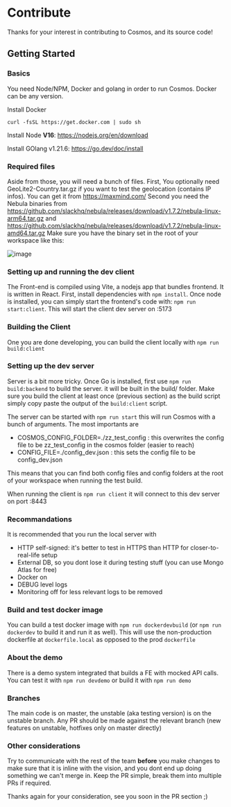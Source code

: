 # Contribute

Thanks for your interest in contributing to Cosmos, and its source code!

## Getting Started

### Basics

You need Node/NPM, Docker and golang in order to run Cosmos.
Docker can be any version.

Install Docker

```
curl -fsSL https://get.docker.com | sudo sh
```

Install Node **V16**: https://nodejs.org/en/download

Install GOlang v1.21.6: https://go.dev/doc/install

### Required files

Aside from those, you will need a bunch of files. First, You optionally need GeoLite2-Country.tar.gz if you want to test the geolocation (contains IP infos). You can get it from https://maxmind.com/
Second you need the Nebula binaries from https://github.com/slackhq/nebula/releases/download/v1.7.2/nebula-linux-arm64.tar.gz and https://github.com/slackhq/nebula/releases/download/v1.7.2/nebula-linux-amd64.tar.gz
Make sure you have the binary set in the root of your workspace like  this:

![image](https://github.com/azukaar/Cosmos-Server/assets/7872597/11de2778-e799-47b7-b0ba-443e658965dd)


### Setting up and running the dev client

The Front-end is compiled using Vite, a nodejs app that bundles frontend. It is written in React.
First, install dependencies with `npm install`.
Once node is installed, you can simply start the frontend's code with: `npm run start:client`. This will start the client dev server on :5173

### Building the Client

One you are done developing, you can build the client locally with `npm run build:client`

### Setting up the dev server

Server is a bit more tricky. Once Go is installed, first use `npm run build:backend` to build the server. it will be built in the build/ folder.
Make sure you build the client at least once (previous section) as the build script simply copy paste the output of the `build:client` script.

The server can be started with `npm run start` this will run Cosmos with a bunch of arguments. The most importants are

 * COSMOS_CONFIG_FOLDER=./zz_test_config : this overwrites the config file to be zz_test_config in the cosmos folder (easier to reach)
 * CONFIG_FILE=./config_dev.json : this sets the config file to be config_dev.json

This means that you can find both config files  and config folders at the root of your workspace when running the test build.

When running the client is `npm run client` it will connect to this dev server on port :8443

### Recommandations

It is recommended that you run the local server with 
 * HTTP self-signed: it's better to test in HTTPS than HTTP for closer-to-real-life setup
 * External DB, so you dont lose it during testing stuff (you can use Mongo Atlas for free)
 * Docker on
 * DEBUG level logs
 * Monitoring off for less relevant logs to be removed

### Build and test docker image

You can build a test docker image with `npm run dockerdevbuild` (or `npm run dockerdev` to build it and run it as well). This will use the non-production dockerfile at `dockerfile.local` as opposed to the prod `dockerfile`

### About the demo

There is a demo system integrated that builds a FE with mocked API calls. You can test it with `npm run devdemo` or build it with `npm run demo`

### Branches

The main code is on master, the unstable (aka testing version) is on the unstable branch. Any PR should be made against the  relevant  branch (new features on unstable, hotfixes only on master directly) 

### Other considerations

Try to communicate with the rest of the team **before** you make changes to make sure that it is inline with the vision, and you dont end up doing something we can't merge in. Keep the PR simple, break them into multiple PRs if required.

Thanks again for your consideration, see you soon in the PR section ;)
